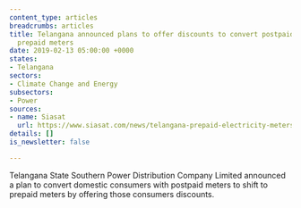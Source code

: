 ```yaml
---
content_type: articles
breadcrumbs: articles
title: Telangana announced plans to offer discounts to convert postpaid meters to
  prepaid meters
date: 2019-02-13 05:00:00 +0000
states:
- Telangana
sectors:
- Climate Change and Energy
subsectors:
- Power
sources:
- name: Siasat
  url: https://www.siasat.com/news/telangana-prepaid-electricity-meters-be-installed-soon-herere-details-1465463/
details: []
is_newsletter: false

---
```

Telangana State Southern Power Distribution Company Limited announced a plan to convert domestic consumers with postpaid meters to shift to prepaid meters by offering those consumers discounts.
